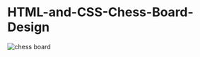 # HTML-and-CSS-Chess-Board-Design

![chess board](https://user-images.githubusercontent.com/29671267/44958537-3aba9500-aeff-11e8-9613-819f959a3346.JPG)
